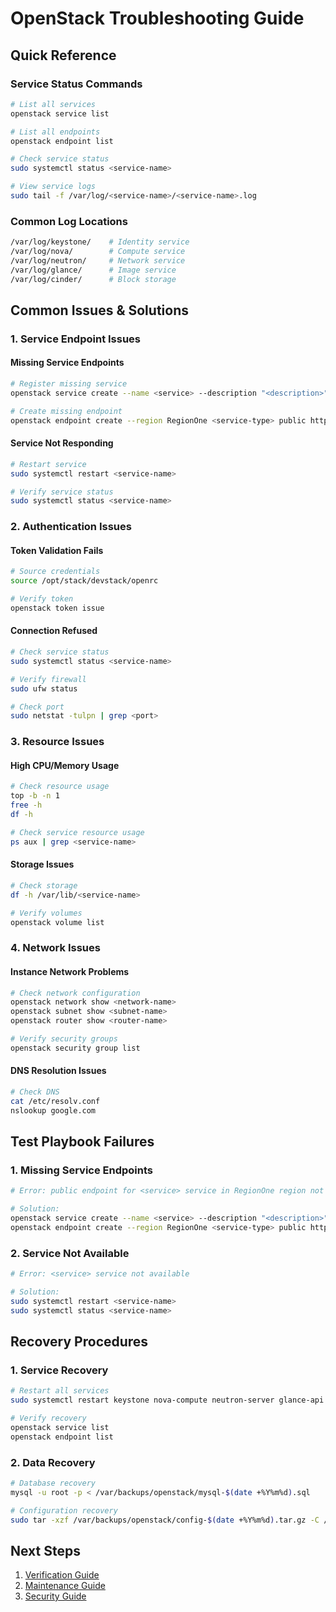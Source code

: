 # OpenStack Troubleshooting Guide

## Quick Reference

### Service Status Commands
```bash
# List all services
openstack service list

# List all endpoints
openstack endpoint list

# Check service status
sudo systemctl status <service-name>

# View service logs
sudo tail -f /var/log/<service-name>/<service-name>.log
```

### Common Log Locations
```bash
/var/log/keystone/    # Identity service
/var/log/nova/        # Compute service
/var/log/neutron/     # Network service
/var/log/glance/      # Image service
/var/log/cinder/      # Block storage
```

## Common Issues & Solutions

### 1. Service Endpoint Issues

#### Missing Service Endpoints
```bash
# Register missing service
openstack service create --name <service> --description "<description>" <service-type>

# Create missing endpoint
openstack endpoint create --region RegionOne <service-type> public http://<host-ip>:<port>
```

#### Service Not Responding
```bash
# Restart service
sudo systemctl restart <service-name>

# Verify service status
sudo systemctl status <service-name>
```

### 2. Authentication Issues

#### Token Validation Fails
```bash
# Source credentials
source /opt/stack/devstack/openrc

# Verify token
openstack token issue
```

#### Connection Refused
```bash
# Check service status
sudo systemctl status <service-name>

# Verify firewall
sudo ufw status

# Check port
sudo netstat -tulpn | grep <port>
```

### 3. Resource Issues

#### High CPU/Memory Usage
```bash
# Check resource usage
top -b -n 1
free -h
df -h

# Check service resource usage
ps aux | grep <service-name>
```

#### Storage Issues
```bash
# Check storage
df -h /var/lib/<service-name>

# Verify volumes
openstack volume list
```

### 4. Network Issues

#### Instance Network Problems
```bash
# Check network configuration
openstack network show <network-name>
openstack subnet show <subnet-name>
openstack router show <router-name>

# Verify security groups
openstack security group list
```

#### DNS Resolution Issues
```bash
# Check DNS
cat /etc/resolv.conf
nslookup google.com
```

## Test Playbook Failures

### 1. Missing Service Endpoints
```bash
# Error: public endpoint for <service> service in RegionOne region not found

# Solution:
openstack service create --name <service> --description "<description>" <service-type>
openstack endpoint create --region RegionOne <service-type> public http://<host-ip>:<port>
```

### 2. Service Not Available
```bash
# Error: <service> service not available

# Solution:
sudo systemctl restart <service-name>
sudo systemctl status <service-name>
```

## Recovery Procedures

### 1. Service Recovery
```bash
# Restart all services
sudo systemctl restart keystone nova-compute neutron-server glance-api

# Verify recovery
openstack service list
openstack endpoint list
```

### 2. Data Recovery
```bash
# Database recovery
mysql -u root -p < /var/backups/openstack/mysql-$(date +%Y%m%d).sql

# Configuration recovery
sudo tar -xzf /var/backups/openstack/config-$(date +%Y%m%d).tar.gz -C /
```

## Next Steps
1. [Verification Guide](04-verification.md)
2. [Maintenance Guide](../reference/maintenance.md)
3. [Security Guide](../reference/security.md) 